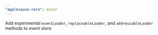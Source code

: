 ```yaml
---
"applesauce-core": minor
---
```


Add experimental `eventLoader`, `replaceableLoader`, and `addressableLoader` methods to event store
